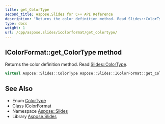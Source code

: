 ```yaml
---
title: get_ColorType
second_title: Aspose.Slides for C++ API Reference
description: "Returns the color definition method. Read Slides::ColorType."
type: docs
weight: 1
url: /cpp/aspose.slides/icolorformat/get_colortype/
---
```

## IColorFormat::get_ColorType method


Returns the color definition method. Read [Slides::ColorType](../../colortype/).

```cpp
virtual Aspose::Slides::ColorType Aspose::Slides::IColorFormat::get_ColorType()=0
```

## See Also

* Enum [ColorType](../../colortype/)
* Class [IColorFormat](../)
* Namespace [Aspose::Slides](../../)
* Library [Aspose.Slides](../../../)

